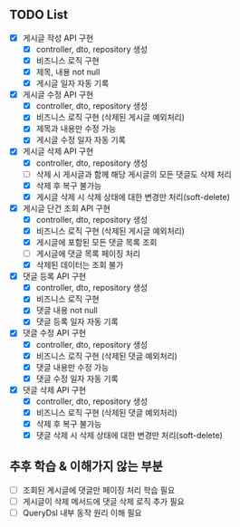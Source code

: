 ## TODO List
- [x] 게시글 작성 API 구현
  - [x] controller, dto, repository 생성
  - [x] 비즈니스 로직 구현
  - [x] 제목, 내용 not null
  - [x] 게시글 일자 자동 기록

- [x] 게시글 수정 API 구현
  - [x] controller, dto, repository 생성
  - [x] 비즈니스 로직 구현 (삭제된 게시글 예외처리)
  - [x] 제목과 내용만 수정 가능
  - [x] 게시글 수정 일자 자동 기록

- [x] 게시글 삭제 API 구현
  - [x] controller, dto, repository 생성
  - [ ] 삭제 시 게시글과 함께 해당 게시글의 모든 댓글도 삭제 처리
  - [x] 삭제 후 복구 불가능
  - [x] 게시글 삭제 시 삭제 상태에 대한 변경만 처리(soft-delete)

- [x] 게시글 단건 조회 API 구현
  - [x] controller, dto, repository 생성
  - [x] 비즈니스 로직 구현 (삭제된 게시글 예외처리)
  - [x] 게시글에 포함된 모든 댓글 목록 조회
  - [ ] 게시글에 댓글 목록 페이징 처리
  - [x] 삭제된 데이터는 조회 불가

- [x] 댓글 등록 API 구현
  - [x] controller, dto, repository 생성
  - [x] 비즈니스 로직 구현 
  - [x] 댓글 내용 not null
  - [x] 댓글 등록 일자 자동 기록

- [x] 댓글 수정 API 구현
  - [x] controller, dto, repository 생성
  - [x] 비즈니스 로직 구현 (삭제된 댓글 예외처리)
  - [x] 댓글 내용만 수정 가능
  - [x] 댓글 수정 일자 자동 기록

- [x] 댓글 삭제 API 구현
  - [x] controller, dto, repository 생성
  - [x] 비즈니스 로직 구현 (삭제된 댓글 예외처리)
  - [x] 삭제 후 복구 불가능
  - [x] 댓글 삭제 시 삭제 상태에 대한 변경만 처리(soft-delete)

## 추후 학습 & 이해가지 않는 부분
- [ ] 조회된 게시글에 댓글만 페이징 처리 학습 필요
- [ ] 게시글이 삭제 메서드에 댓글 삭제 로직 추가 필요
- [ ] QueryDsl 내부 동작 원리 이해 필요